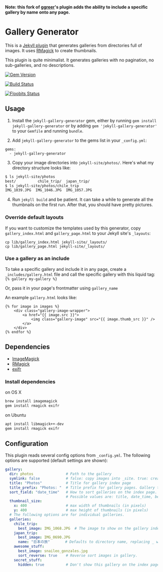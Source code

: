 **Note: this fork of [ggreer](https://github.com/ggreer/jekyll-gallery-generator)'s plugin adds the ability to include a specific gallery by name onto any page.**

# Gallery Generator

This is a [Jekyll plugin](http://jekyllrb.com/docs/plugins/) that generates galleries from directories full of images. It uses [RMagick](http://rmagick.rubyforge.org/) to create thumbnails.

This plugin is quite minimalist. It generates galleries with no pagination, no sub-galleries, and no descriptions.

[![Gem Version](https://img.shields.io/gem/v/jekyll-gallery-generator.svg)](https://rubygems.org/gems/jekyll-gallery-generator)

[![Build Status](https://travis-ci.org/ggreer/jekyll-gallery-generator.svg?branch=master)](https://travis-ci.org/ggreer/jekyll-gallery-generator)

[![Floobits Status](https://floobits.com/ggreer/jekyll-gallery-generator.svg)](https://floobits.com/ggreer/jekyll-gallery-generator/redirect)


## Usage

1. Install the `jekyll-gallery-generator` gem, either by running `gem install jekyll-gallery-generator` or by adding `gem 'jekyll-gallery-generator'` to your `Gemfile` and running `bundle`.

2. Add `jekyll-gallery-generator` to the gems list in your `_config.yml`:

```
gems:
  - jekyll-gallery-generator
```

3. Copy your image directories into `jekyll-site/photos/`. Here's what my directory structure looks like:

```bash
$ ls jekyll-site/photos
best/          chile_trip/  japan_trip/
$ ls jekyll-site/photos/chile_trip
IMG_1039.JPG  IMG_1046.JPG  IMG_1057.JPG
```

4. Run `jekyll build` and be patient. It can take a while to generate all the thumbnails on the first run. After that, you should have pretty pictures.

### Override default layouts

If you want to customize the templates used by this generator, copy `gallery_index.html` and `gallery_page.html` to your Jekyll site's `_layouts`:

    cp lib/gallery_index.html jekyll-site/_layouts/
    cp lib/gallery_page.html jekyll-site/_layouts/

### Use a gallery as an include

To take a specific gallery and include it in any page, create a `_includes/gallery.html` file and call the specific gallery with this liquid tag: `{% gallery my-gallery %}`

Or, pass it in your page's frontmatter using `gallery_name`

An example `gallery.html` looks like:

```
{% for image in images %}
    <div class="gallery-image-wrapper">
        <a href="{{ image.src }}">
            <img class="gallery-image" src="{{ image.thumb_src }}" />
        </a>
    </div>
{% endfor %}
```

## Dependencies

* [ImageMagick](http://www.imagemagick.org/)
* [RMagick](https://github.com/rmagick/rmagick)
* [exifr](https://github.com/remvee/exifr/)

### Install dependencies

on OS X

```bash
brew install imagemagick
gem install rmagick exifr
```

on Ubuntu

```bash
apt install libmagick++-dev
gem install rmagick exifr
```

## Configuration

This plugin reads several config options from `_config.yml`. The following options are supported (default settings are shown):

```yaml
gallery:
  dir: photos               # Path to the gallery
  symlink: false            # false: copy images into _site. true: create symbolic links (saves disk space)
  title: "Photos"           # Title for gallery index page
  title_prefix: "Photos: "  # Title prefix for gallery pages. Gallery title = title_prefix + gallery_name
  sort_field: "date_time"   # How to sort galleries on the index page.
                            # Possible values are: title, date_time, best_image
  thumbnail_size:
    x: 400                  # max width of thumbnails (in pixels)
    y: 400                  # max height of thumbnails (in pixels)
  # The following options are for individual galleries.
  galleries:
    chile_trip:
      best_image: IMG_1068.JPG  # The image to show on the gallery index page. Defaults to the last image.
    japan_trip:
      best_image: IMG_0690.JPG
      name: "日本の旅"       # Defaults to directory name, replacing _ with spaces & capitalizing words.
    awesome_stuff:
      best_image: snaileo_gonzales.jpg
      sort_reverse: true    # Reverse sort images in gallery.
    secret_stuff:
      hidden: true          # Don't show this gallery on the index page. People must guess the URL.
```
